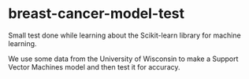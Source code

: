 # breast-cancer-model-test
Small test done while learning about the Scikit-learn library for machine learning.

We use some data from the University of Wisconsin to make a Support Vector Machines model and then test it for
accuracy.

